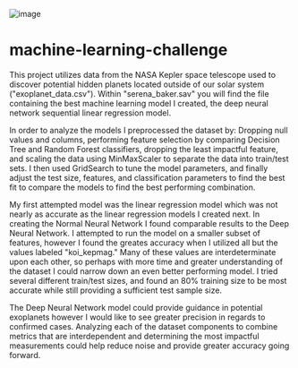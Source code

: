 ![image](https://user-images.githubusercontent.com/74384017/120245204-5d4d7a00-c221-11eb-8dda-3384a646c83a.png)

# machine-learning-challenge

This project utilizes data from the NASA Kepler space telescope used to discover potential hidden planets located outside of our solar system ("exoplanet_data.csv"). Within "serena_baker.sav" you will find the file containing the best machine learning model I created, the deep neural network sequential linear regression model.

In order to analyze the models I preprocessed the dataset by: Dropping null values and columns, performing feature selection by comparing Decision Tree and Random Forest classifiers, dropping the least impactful feature, and scaling the data using MinMaxScaler to separate the data into train/test sets. I then used GridSearch to tune the model parameters, and finally adjust the test size, features, and classification parameters to find the best fit to compare the models to find the best performing combination.

My first attempted model was the linear regression model which was not nearly as accurate as the linear regression models I created next. In creating the Normal Neural Network I found comparable results to the Deep Neural Network. I attempted to run the model on a smaller subset of features, however I found the greates accuracy when I utilized all but the values labeled "koi_kepmag." Many of these values are interdeterminate upon each other, so perhaps with more time and greater understanding of the dataset I could narrow down an even better performing model. I tried several different train/test sizes, and found an 80% training size to be most accurate while still providing a sufficient test sample size.

The Deep Neural Network model could provide guidance in potential exoplanets however I would like to see greater precision in regards to confirmed cases. Analyzing each of the dataset components to combine metrics that are interdependent and determining the most impactful measurements could help reduce noise and provide greater accuracy going forward.

